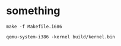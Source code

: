 # something

```fish
make -f Makefile.i686
```

```fish
qemu-system-i386 -kernel build/kernel.bin
```
